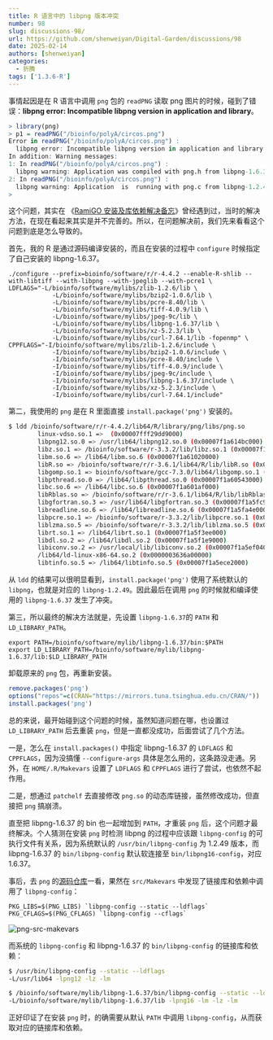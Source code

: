 ```yaml
---
title: R 语言中的 libpng 版本冲突
number: 98
slug: discussions-98/
url: https://github.com/shenweiyan/Digital-Garden/discussions/98
date: 2025-02-14
authors: [shenweiyan]
categories: 
  - 折腾
tags: ['1.3.6-R']
---
```


事情起因是在 R 语言中调用 `png` 包的 `readPNG` 读取 png 图片的时候，碰到了错误：**libpng error: Incompatible libpng version in application and library**。

```r
> library(png)
> p1 = readPNG("/bioinfo/polyA/circos.png")
Error in readPNG("/bioinfo/polyA/circos.png") :
  libpng error: Incompatible libpng version in application and library
In addition: Warning messages:
1: In readPNG("/bioinfo/polyA/circos.png") :
  libpng warning: Application was compiled with png.h from libpng-1.6.37
2: In readPNG("/bioinfo/polyA/circos.png") :
  libpng warning: Application  is  running with png.c from libpng-1.2.49
> 
```

这个问题，其实在 《[RamiGO 安装及库依赖解决备忘](https://weiyan.cc/yuque/%E5%BC%80%E5%8F%91%E8%BF%90%E7%BB%B4/R/2019-07-15-r-ramigo/)》曾经遇到过，当时的解决方法，在现在看起来其实是并不完善的。所以，在问题解决前，我们先来看看这个问题到底是怎么导致的。

<!-- more -->

首先，我的 R 是通过源码编译安装的，而且在安装的过程中 `configure` 时候指定了自己安装的 libpng-1.6.37。
```
./configure --prefix=bioinfo/software/r/r-4.4.2 --enable-R-shlib --with-libtiff --with-libpng --with-jpeglib --with-pcre1 \
LDFLAGS="-L/bioinfo/software/mylibs/zlib-1.2.6/lib \
            -L/bioinfo/software/mylibs/bzip2-1.0.6/lib \
            -L/bioinfo/software/mylibs/pcre-8.40/lib \
            -L/bioinfo/software/mylibs/tiff-4.0.9/lib \
            -L/bioinfo/software/mylibs/jpeg-9c/lib \
            -L/bioinfo/software/mylibs/libpng-1.6.37/lib \
            -L/bioinfo/software/mylibs/xz-5.2.3/lib \
            -L/bioinfo/software/mylibs/curl-7.64.1/lib -fopenmp" \
CPPFLAGS="-I/bioinfo/software/mylibs/zlib-1.2.6/include \
            -I/bioinfo/software/mylibs/bzip2-1.0.6/include \
            -I/bioinfo/software/mylibs/pcre-8.40/include \
            -I/bioinfo/software/mylibs/tiff-4.0.9/include \
            -I/bioinfo/software/mylibs/jpeg-9c/include \
            -I/bioinfo/software/mylibs/libpng-1.6.37/include \
            -I/bioinfo/software/mylibs/xz-5.2.3/include \
            -I/bioinfo/software/mylibs/curl-7.64.1/include"
```

第二，我使用的 `png` 是在 R 里面直接 `install.package('png')` 安装的。

```bash
$ ldd /bioinfo/software/r/r-4.4.2/lib64/R/library/png/libs/png.so
        linux-vdso.so.1 =>  (0x00007fff29dd9000)
        libpng12.so.0 => /usr/lib64/libpng12.so.0 (0x00007f1a614bc000)
        libz.so.1 => /bioinfo/software/r-3.3.2/lib/libz.so.1 (0x00007f1a612a4000)
        libm.so.6 => /lib64/libm.so.6 (0x00007f1a61020000)
        libR.so => /bioinfo/software/r/r-3.6.1/lib64/R/lib/libR.so (0x00007f1a6098e000)
        libgomp.so.1 => bioinfo/software/gcc-7.3.0/lib64/libgomp.so.1 (0x00007f1a60760000)
        libpthread.so.0 => /lib64/libpthread.so.0 (0x00007f1a60543000)
        libc.so.6 => /lib64/libc.so.6 (0x00007f1a601af000)
        libRblas.so => /bioinfo/software/r/r-3.6.1/lib64/R/lib/libRblas.so (0x00007f1a5ff83000)
        libgfortran.so.3 => /usr/lib64/libgfortran.so.3 (0x00007f1a5fc91000)
        libreadline.so.6 => /lib64/libreadline.so.6 (0x00007f1a5fa4e000)
        libpcre.so.1 => /bioinfo/software/r-3.3.2/lib/libpcre.so.1 (0x00007f1a5f81b000)
        liblzma.so.5 => /bioinfo/software/r-3.3.2/lib/liblzma.so.5 (0x00007f1a5f5f6000)
        librt.so.1 => /lib64/librt.so.1 (0x00007f1a5f3ee000)
        libdl.so.2 => /lib64/libdl.so.2 (0x00007f1a5f1e9000)
        libiconv.so.2 => /usr/local/lib/libiconv.so.2 (0x00007f1a5ef04000)
        /lib64/ld-linux-x86-64.so.2 (0x0000003636a00000)
        libtinfo.so.5 => /lib64/libtinfo.so.5 (0x00007f1a5ece2000)
```

从 `ldd` 的结果可以很明显看到，`install.package('png')` 使用了系统默认的 `libpng`，也就是对应的 `libpng-1.2.49`。因此最后在调用 `png` 的时候就和编译使用的 `libpng-1.6.37` 发生了冲突。

第三，所以最终的解决方法就是，先设置 `libpng-1.6.37`的 `PATH` 和 `LD_LIBRARY_PATH`。 
```
export PATH=/bioinfo/software/mylib/libpng-1.6.37/bin:$PATH
export LD_LIBRARY_PATH=/bioinfo/software/mylib/libpng-1.6.37/lib:$LD_LIBRARY_PATH
```

卸载原来的 `png` 包，再重新安装。
```r
remove.packages('png')
options("repos"=c(CRAN="https://mirrors.tuna.tsinghua.edu.cn/CRAN/"))
install.packages('png')
```

总的来说，最开始碰到这个问题的时候，虽然知道问题在哪，也设置过 `LD_LIBRARY_PATH` 后去重装 `png`，但是一直都没成功，后面尝试了几个方法。

一是，怎么在 `install.packages()` 中指定 libpng-1.6.37 的 `LDFLAGS` 和 `CPPFLAGS`，因为没搞懂 `--configure-args` 具体是怎么用的，这条路没走通。另外，在 `HOME/.R/Makevars` 设置了 `LDFLAGS` 和 `CPPFLAGS` 进行了尝试，也依然不起作用。

二是，想通过 `patchelf` 去直接修改 `png.so` 的动态库链接，虽然修改成功，但直接把 `png` 搞崩溃。

直至把 libpng-1.6.37 的 bin 也一起增加到 `PATH`，才重装 `png` 后，这个问题才最终解决。个人猜测在安装 `png` 时检测 libpng 的过程中应该跟 `libpng-config` 的可执行文件有关系，因为系统默认的 `/usr/bin/libpng-config` 为 1.2.49 版本，而 libpng-1.6.37 的 `bin/libpng-config` 默认软连接至 `bin/libpng16-config`，对应 1.6.37。

事后，去 `png` 的[源码仓库](https://github.com/s-u/png)一看，果然在 `src/Makevars` 中发现了链接库和依赖中调用了 `libpng-config`：
```
PKG_LIBS=$(PNG_LIBS) `libpng-config --static --ldflags`
PKG_CFLAGS=$(PNG_CFLAGS) `libpng-config --cflags`
```
![png-src-makevars](https://kg.weiyan.cc/2025/02/png-src-makevars.png)

而系统的 `libpng-config` 和 libpng-1.6.37 的 `bin/libpng-config` 的链接库和依赖：
```bash
$ /usr/bin/libpng-config --static --ldflags
-L/usr/lib64 -lpng12 -lz -lm

$ /bioinfo/software/mylib/libpng-1.6.37/bin/libpng-config --static --ldflags
-L/bioinfo/software/mylib/libpng-1.6.37/lib -lpng16 -lm -lz -lm
```

正好印证了在安装 `png` 时，的确需要从默认 `PATH` 中调用 `libpng-config`，从而获取对应的链接库和依赖。

<script src="https://giscus.app/client.js"
	data-repo="shenweiyan/Digital-Garden"
	data-repo-id="R_kgDOKgxWlg"
	data-mapping="number"
	data-term="98"
	data-reactions-enabled="1"
	data-emit-metadata="0"
	data-input-position="bottom"
	data-theme="light"
	data-lang="zh-CN"
	crossorigin="anonymous"
	async>
</script>
